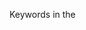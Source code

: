 Keywords in the <title> tag(s).
Keywords in the <meta name="description">.
Keywords in the <meta name="keyword">.
Keywords in <h1> or other headline tags.

